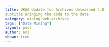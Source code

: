 ```yaml
---
title: UKWA Update for Archives Unleashed 4.0
subtitle Bringing the code to the data
category: mining-web-archives
tags: ["Data Mining"]
layout: post
author: anj
shown: true
---
```

